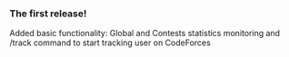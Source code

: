 ### The first release!
Added basic functionality: Global and Contests statistics monitoring and /track command to start tracking user on CodeForces